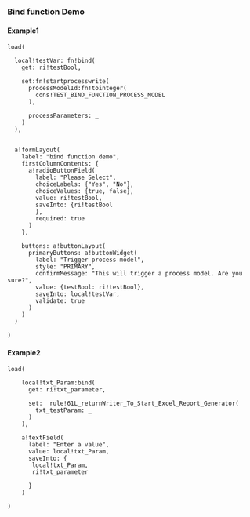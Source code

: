 ### Bind function Demo

#### Example1

	load(
	  
	  local!testVar: fn!bind(
		get: ri!testBool,
		
		set:fn!startprocesswrite(
		  processModelId:fn!tointeger(
			cons!TEST_BIND_FUNCTION_PROCESS_MODEL
		  ),
		  
		  processParameters: _
		)
	  ),
	  
	  
	  a!formLayout(
		label: "bind function demo",
		firstColumnContents: {
		  a!radioButtonField(
			label: "Please Select",
			choiceLabels: {"Yes", "No"},
			choiceValues: {true, false},
			value: ri!testBool,
			saveInto: {ri!testBool
			},
			required: true
		  )
		},
		
		buttons: a!buttonLayout(
		  primaryButtons: a!buttonWidget(
			label: "Trigger process model",
			style: "PRIMARY",
			confirmMessage: "This will trigger a process model. Are you sure?",
			value: {testBool: ri!testBool},
			saveInto: local!testVar,
			validate: true
		  )
		)
	  )
	  
	)

#### Example2	
	
	load(
		  
		local!txt_Param:bind(
		  get: ri!txt_parameter,
		  
		  set:  rule!61L_returnWriter_To_Start_Excel_Report_Generator(
			txt_testParam: _
		  )
		),

		a!textField(
		  label: "Enter a value",
		  value: local!txt_Param,
		  saveInto: {
		   local!txt_Param,
		   ri!txt_parameter
		  
		  }
		)
	  
	)